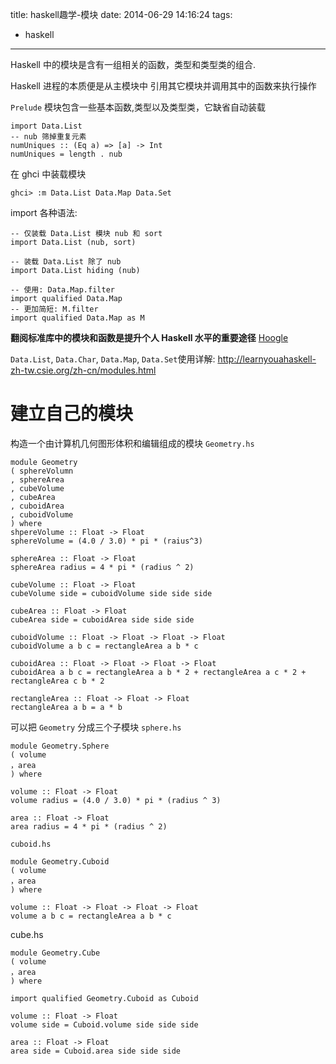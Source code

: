 title: haskell趣学-模块
date: 2014-06-29 14:16:24
tags:
- haskell
---

Haskell 中的模块是含有一组相关的函数，类型和类型类的组合.

Haskell 进程的本质便是从主模块中
引用其它模块并调用其中的函数来执行操作

`Prelude` 模块包含一些基本函数,类型以及类型类，它缺省自动装载

~~~~~~
import Data.List   
-- nub 筛掉重复元素
numUniques :: (Eq a) => [a] -> Int   
numUniques = length . nub
~~~~~~

在 ghci 中装载模块
~~~~~~
ghci> :m Data.List Data.Map Data.Set
~~~~~~
import 各种语法: 
~~~~~~
-- 仅装载 Data.List 模块 nub 和 sort
import Data.List (nub, sort)

-- 装载 Data.List 除了 nub
import Data.List hiding (nub)

-- 使用: Data.Map.filter
import qualified Data.Map
-- 更加简短: M.filter
import qualified Data.Map as M
~~~~~~

**翻阅标准库中的模块和函数是提升个人 Haskell 水平的重要途径**
[Hoogle](http://www.haskell.org/hoogle/)

`Data.List`, `Data.Char`, `Data.Map`, `Data.Set`使用详解: 
http://learnyouahaskell-zh-tw.csie.org/zh-cn/modules.html


# 建立自己的模块 #
构造一个由计算机几何图形体积和编辑组成的模块 `Geometry.hs`
~~~~~~
module Geometry
( sphereVolumn
, sphereArea
, cubeVolume
, cubeArea
, cuboidArea
, cuboidVolume
) where
shpereVolume :: Float -> Float
sphereVolume = (4.0 / 3.0) * pi * (raius^3)

sphereArea :: Float -> Float   
sphereArea radius = 4 * pi * (radius ^ 2)   
 
cubeVolume :: Float -> Float   
cubeVolume side = cuboidVolume side side side   
 
cubeArea :: Float -> Float   
cubeArea side = cuboidArea side side side   
 
cuboidVolume :: Float -> Float -> Float -> Float   
cuboidVolume a b c = rectangleArea a b * c   
 
cuboidArea :: Float -> Float -> Float -> Float   
cuboidArea a b c = rectangleArea a b * 2 + rectangleArea a c * 2 + rectangleArea c b * 2   
 
rectangleArea :: Float -> Float -> Float   
rectangleArea a b = a * b
~~~~~~

可以把 `Geometry` 分成三个子模块
`sphere.hs`
~~~~~~
module Geometry.Sphere   
( volume   
，area   
) where   
 
volume :: Float -> Float   
volume radius = (4.0 / 3.0) * pi * (radius ^ 3)   
 
area :: Float -> Float   
area radius = 4 * pi * (radius ^ 2)
~~~~~~
`cuboid.hs`
~~~~~~
module Geometry.Cuboid   
( volume   
，area   
) where   
 
volume :: Float -> Float -> Float -> Float   
volume a b c = rectangleArea a b * c
~~~~~~
cube.hs
~~~~~~
module Geometry.Cube   
( volume   
，area   
) where   
 
import qualified Geometry.Cuboid as Cuboid   
 
volume :: Float -> Float   
volume side = Cuboid.volume side side side   
 
area :: Float -> Float   
area side = Cuboid.area side side side
~~~~~~
